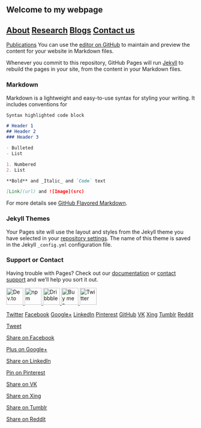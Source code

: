 ## Welcome to my webpage
## [About](www.facebook.com/)  [Research](https://www.facebook.com/) [Blogs](https://www.facebook.com/)  [Contact us](https://www.facebook.com/)

[Publications](https://www.internetingishard.com/html-and-css/basic-web-pages/) 
You can use the [editor on GitHub](https://www.internetingishard.com/html-and-css/basic-web-pages/) to maintain and preview the content for your website in Markdown files.

Whenever you commit to this repository, GitHub Pages will run [Jekyll](https://jekyllrb.com/) to rebuild the pages in your site, from the content in your Markdown files.

### Markdown

Markdown is a lightweight and easy-to-use syntax for styling your writing. It includes conventions for

```markdown
Syntax highlighted code block

# Header 1
## Header 2
### Header 3

- Bulleted
- List

1. Numbered
2. List

**Bold** and _Italic_ and `Code` text

[Link](url) and ![Image](src)
```

For more details see [GitHub Flavored Markdown](https://guides.github.com/features/mastering-markdown/).

### Jekyll Themes

Your Pages site will use the layout and styles from the Jekyll theme you have selected in your [repository settings](https://github.com/jaydeeptindori/jaydeeptindori.github.io/settings). The name of this theme is saved in the Jekyll `_config.yml` configuration file.

### Support or Contact

Having trouble with Pages? Check out our [documentation](https://docs.github.com/categories/github-pages-basics/) or [contact support](https://github.com/contact) and we’ll help you sort it out.

<p align="left">
  <a href="https://dev.to/tterb">
    <img src="https://user-images.githubusercontent.com/16360374/87501757-be259100-c614-11ea-854d-77405a469ca2.png" alt="Dev.to" height="45" />
  </a>
  <a href="https://www.npmjs.com/~tterb">
    <img src="https://user-images.githubusercontent.com/16360374/87503303-b5cf5500-c618-11ea-836e-065bbc221a12.png" alt="npm" height="45" />
  </a>
  <a href="https://dribbble.com/tterb">
    <img src="https://user-images.githubusercontent.com/16360374/87503301-b536be80-c618-11ea-8c99-45cce807ce83.png" alt="Dribbble" height="45" />
  </a>
  <a href="https://www.buymeacoffee.com/kBZ9V2w8h">
    <img src="https://user-images.githubusercontent.com/16360374/87501619-60914480-c614-11ea-8c13-a8a5129e7448.png" alt="Buy me a coffee" height="45" />
  </a>
  <a href="https://twitter.com/bstevensondev">
    <img src="https://user-images.githubusercontent.com/16360374/87503304-b5cf5500-c618-11ea-88ad-eebb40f570b2.png" alt="Twitter" height="45" />
  </a>
</p>







<link rel="stylesheet" href="dist/css/social-sharing.css">
<a class="btn-tweet" href="#">Twitter</a>
<a class="btn-facebook" href="#">Facebook</a>
<a class="btn-google" href="#">Google+</a>
<a class="btn-linkedin" href="#">LinkedIn</a>
<a class="btn-pinterest" href="#">Pinterest</a>
<a class="btn-github" href="#">GitHub</a>
<a class="btn-vk" href="#">VK</a>
<a class="btn-xing" href="#">Xing</a>
<a class="btn-tumblr" href="#">Tumblr</a>
<a class="btn-reddit" href="#">Reddit</a>

<a target="_blank" href="https://twitter.com/intent/tweet?text=YOUR-TITLE&url=YOUR-URL&via=TWITTER-HANDLE">Tweet</a>

<a target="_blank" href="https://www.facebook.com/sharer/sharer.php?u=YOUR-URL">Share on Facebook</a>

<a target="_blank" href="https://plus.google.com/share?url=YOUR-URL">Plus on Google+</a>

<a target="_blank" href="https://www.linkedin.com/shareArticle?mini=true&url=YOUR-URL&title=YOUR-TITLE&summary=YOUR-SUMMARY&source=YOUR-URL">Share on LinkedIn</a>

<a target="_blank" href="https://pinterest.com/pin/create/button/?url=YOUR-URL&description=YOUR-DESCRIPTION&media=YOUR-IMAGE-SRC">Pin on Pinterest</a>

<a target="_blank" href="https://vk.com/share.php?url=YOUR-URL&title=YOUR-TITLE&description=YOUR-DESCRIPTION&image=YOUR-IMAGE-SRC&noparse=true">Share on VK</a>

<a target="_blank" href="https://www.xing-share.com/app/user?op=share;sc_p=xing-share;url=YOUR-URL">Share on Xing</a>

<a target="_blank" href="http://www.tumblr.com/share/link?url=YOUR-URL&description=YOUR-DESCRIPTION">Share on Tumblr</a>

<a target="_blank" href="http://www.reddit.com/submit?url=YOUR_URL&title=YOUR_TITLE">Share on Reddit</a>






